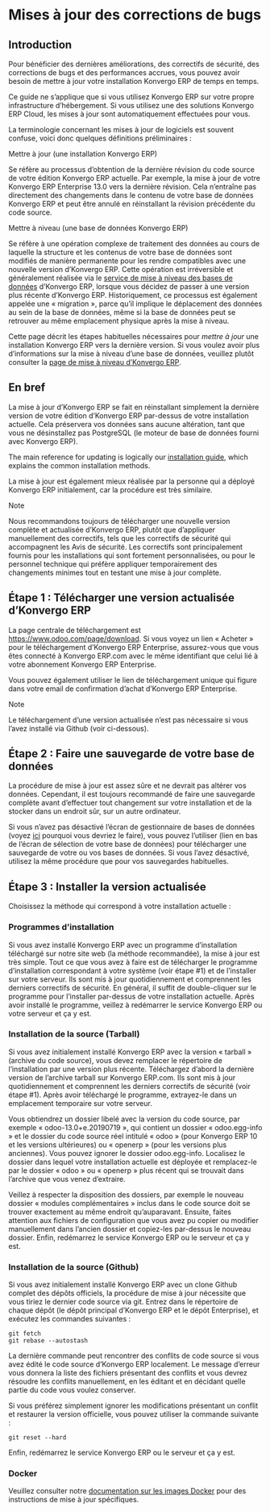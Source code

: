 # Mises à jour des corrections de bugs

## Introduction

Pour bénéficier des dernières améliorations, des correctifs de sécurité, des
corrections de bugs et des performances accrues, vous pouvez avoir besoin de
mettre à jour votre installation Konvergo ERP de temps en temps.

Ce guide ne s’applique que si vous utilisez Konvergo ERP sur votre propre
infrastructure d’hébergement. Si vous utilisez une des solutions Konvergo ERP Cloud,
les mises à jour sont automatiquement effectuées pour vous.

La terminologie concernant les mises à jour de logiciels est souvent confuse,
voici donc quelques définitions préliminaires :

Mettre à jour (une installation Konvergo ERP)

    

Se réfère au processus d’obtention de la dernière révision du code source de
votre édition Konvergo ERP actuelle. Par exemple, la mise à jour de votre Konvergo ERP
Enterprise 13.0 vers la dernière révision. Cela n’entraîne pas directement des
changements dans le contenu de votre base de données Konvergo ERP et peut être annulé
en réinstallant la révision précédente du code source.

Mettre à niveau (une base de données Konvergo ERP)

    

Se réfère à une opération complexe de traitement des données au cours de
laquelle la structure et les contenus de votre base de données sont modifiés
de manière permanente pour les rendre compatibles avec une nouvelle version
d’Konvergo ERP. Cette opération est irréversible et généralement réalisée via le
[service de mise à niveau des bases de données](https://upgrade.odoo.com)
d’Konvergo ERP, lorsque vous décidez de passer à une version plus récente d’Konvergo ERP.
Historiquement, ce processus est également appelée une « migration », parce
qu’il implique le déplacement des données au sein de la base de données, même
si la base de données peut se retrouver au même emplacement physique après la
mise à niveau.

Cette page décrit les étapes habituelles nécessaires pour _mettre à jour_ une
installation Konvergo ERP vers la dernière version. Si vous voulez avoir plus
d’informations sur la mise à niveau d’une base de données, veuillez plutôt
consulter la [page de mise à niveau d’Konvergo ERP](https://upgrade.odoo.com).

## En bref

La mise à jour d’Konvergo ERP se fait en réinstallant simplement la dernière version
de votre édition d’Konvergo ERP par-dessus de votre installation actuelle. Cela
préservera vos données sans aucune altération, tant que vous ne désinstallez
pas PostgreSQL (le moteur de base de données fourni avec Konvergo ERP).

The main reference for updating is logically our [installation
guide](../on_premise), which explains the common installation methods.

La mise à jour est également mieux réalisée par la personne qui a déployé Konvergo ERP
initialement, car la procédure est très similaire.

<div class="alert alert-primary">
<p class="alert-title">
Note</p><p>Nous recommandons toujours de télécharger une nouvelle version complète et actualisée d’Konvergo ERP, plutôt que d’appliquer manuellement des correctifs, tels que les correctifs de sécurité qui accompagnent les Avis de sécurité. Les correctifs sont principalement fournis pour les installations qui sont fortement personnalisées, ou pour le personnel technique qui préfère appliquer temporairement des changements minimes tout en testant une mise à jour complète.</p>
</div>

## Étape 1 : Télécharger une version actualisée d’Konvergo ERP

La page centrale de téléchargement est <https://www.odoo.com/page/download>.
Si vous voyez un lien « Acheter » pour le téléchargement d’Konvergo ERP Enterprise,
assurez-vous que vous êtes connecté à Konvergo ERP.com avec le même identifiant que
celui lié à votre abonnement Konvergo ERP Enterprise.

Vous pouvez également utiliser le lien de téléchargement unique qui figure
dans votre email de confirmation d’achat d’Konvergo ERP Enterprise.

<div class="alert alert-primary">
<p class="alert-title">
Note</p><p>Le téléchargement d’une version actualisée n’est pas nécessaire si vous l’avez installé via Github (voir ci-dessous).</p>
</div>

## Étape 2 : Faire une sauvegarde de votre base de données

La procédure de mise à jour est assez sûre et ne devrait pas altérer vos
données. Cependant, il est toujours recommandé de faire une sauvegarde
complète avant d’effectuer tout changement sur votre installation et de la
stocker dans un endroit sûr, sur un autre ordinateur.

Si vous n’avez pas désactivé l’écran de gestionnaire de bases de données
(voyez [ici](deploy#security) pourquoi vous devriez le faire), vous
pouvez l’utiliser (lien en bas de l’écran de sélection de votre base de
données) pour télécharger une sauvegarde de votre ou vos bases de données. Si
vous l’avez désactivé, utilisez la même procédure que pour vos sauvegardes
habituelles.

## Étape 3 : Installer la version actualisée

Choisissez la méthode qui correspond à votre installation actuelle :

### Programmes d’installation

Si vous avez installé Konvergo ERP avec un programme d’installation téléchargé sur
notre site web (la méthode recommandée), la mise à jour est très simple. Tout
ce que vous avez à faire est de télécharger le programme d’installation
correspondant à votre système (voir étape #1) et de l’installer sur votre
serveur. Ils sont mis à jour quotidiennement et comprennent les derniers
correctifs de sécurité. En général, il suffit de double-cliquer sur le
programme pour l’installer par-dessus de votre installation actuelle. Après
avoir installé le programme, veillez à redémarrer le service Konvergo ERP ou votre
serveur et ça y est.

### Installation de la source (Tarball)

Si vous avez initialement installé Konvergo ERP avec la version « tarball » (archive
du code source), vous devez remplacer le répertoire de l’installation par une
version plus récente. Téléchargez d’abord la dernière version de l’archive
tarball sur Konvergo ERP.com. Ils sont mis à jour quotidiennement et comprennent les
derniers correctifs de sécurité (voir étape #1). Après avoir téléchargé le
programme, extrayez-le dans un emplacement temporaire sur votre serveur.

Vous obtiendrez un dossier libelé avec la version du code source, par exemple
« odoo-13.0+e.20190719 », qui contient un dossier « odoo.egg-info » et le
dossier du code source réel intitulé « odoo » (pour Konvergo ERP 10 et les versions
ultérieures) ou « openerp » (pour les versions plus anciennes). Vous pouvez
ignorer le dossier odoo.egg-info. Localisez le dossier dans lequel votre
installation actuelle est déployée et remplacez-le par le dossier « odoo » ou
« openerp » plus récent qui se trouvait dans l’archive que vous venez
d’extraire.

Veillez à respecter la disposition des dossiers, par exemple le nouveau
dossier « modules complémentaires » inclus dans le code source doit se trouver
exactement au même endroit qu’auparavant. Ensuite, faites attention aux
fichiers de configuration que vous avez pu copier ou modifier manuellement
dans l’ancien dossier et copiez-les par-dessus le nouveau dossier. Enfin,
redémarrez le service Konvergo ERP ou le serveur et ça y est.

### Installation de la source (Github)

Si vous avez initialement installé Konvergo ERP avec un clone Github complet des
dépôts officiels, la procédure de mise à jour nécessite que vous tiriez le
dernier code source via git. Entrez dans le répertoire de chaque dépôt (le
dépôt principal d’Konvergo ERP et le dépôt Enterprise), et exécutez les commandes
suivantes :

    
    
    git fetch
    git rebase --autostash
    

La dernière commande peut rencontrer des conflits de code source si vous avez
édité le code source d’Konvergo ERP localement. Le message d’erreur vous donnera la
liste des fichiers présentant des conflits et vous devrez résoudre les
conflits manuellement, en les éditant et en décidant quelle partie du code
vous voulez conserver.

Si vous préférez simplement ignorer les modifications présentant un conflit et
restaurer la version officielle, vous pouvez utiliser la commande suivante :

    
    
    git reset --hard
    

Enfin, redémarrez le service Konvergo ERP ou le serveur et ça y est.

### Docker

Veuillez consulter notre [documentation sur les images
Docker](https://hub.docker.com/_/odoo/) pour des instructions de mise à jour
spécifiques.

